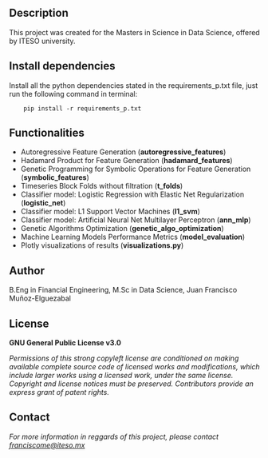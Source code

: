 
## Description
This project was created for the Masters in Science in Data Science, offered by ITESO university.

## Install dependencies

Install all the python dependencies stated in the requirements_p.txt file,
just run the following command in terminal:

        pip install -r requirements_p.txt

## Functionalities

- Autoregressive Feature Generation (**autoregressive_features**)
- Hadamard Product for Feature Generation (**hadamard_features**)
- Genetic Programming for Symbolic Operations for Feature Generation (**symbolic_features**)
- Timeseries Block Folds without filtration (**t_folds**)
- Classifier model: Logistic Regression with Elastic Net Regularization (**logistic_net**)
- Classifier model: L1 Support Vector Machines (**l1_svm**)
- Classifier model: Artificial Neural Net Multilayer Perceptron (**ann_mlp**)
- Genetic Algorithms Optimization (**genetic_algo_optimization**)
- Machine Learning Models Performance Metrics (**model_evaluation**)
- Plotly visualizations of results (**visualizations.py**)

## Author
B.Eng in Financial Engineering, M.Sc in Data Science, Juan Francisco Muñoz-Elguezabal

## License
**GNU General Public License v3.0** 

*Permissions of this strong copyleft license are conditioned on making available 
complete source code of licensed works and modifications, which include larger 
works using a licensed work, under the same license. Copyright and license notices 
must be preserved. Contributors provide an express grant of patent rights.*

## Contact
*For more information in reggards of this project, please contact franciscome@iteso.mx*
